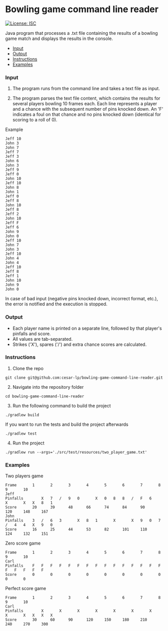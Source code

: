 # Bowling game command line reader
[![License: ISC](https://img.shields.io/badge/License-ISC-blue.svg)](https://opensource.org/licenses/ISC)

Java program that processes a .txt file containing the results of a bowling game match and displays the results in the console.

- [Input](#input)
- [Output](#output)
- [Instructions](#instructions)
- [Examples](#examples)

### Input
1. The program runs from the command line and takes a text file as input.

2. The program parses the text file content, which contains the results for several players bowling 10 frames each. Each line represents a player and a chance with the subsequent number of pins knocked down. An 'F' indicates a foul on that chance and no pins knocked down (identical for scoring to a roll of 0).

Example
```
Jeff 10
John 3
John 7
Jeff 7
Jeff 3
John 6
John 3
Jeff 9
Jeff 0
John 10
Jeff 10
John 8
John 1
Jeff 0
Jeff 8
John 10
Jeff 8
Jeff 2
John 10
Jeff F
Jeff 6
John 9
John 0
Jeff 10
John 7
John 3
Jeff 10
John 4
John 4
Jeff 10
Jeff 8
Jeff 1
John 10
John 9
John 0
```
In case of bad input (negative pins knocked down, incorrect format, etc.), the error is notified and the execution is stopped.
    
### Output 
* Each player name is printed on a separate line, followed by that player's pinfalls and score.
* All values are tab-separated.
* Strikes ('X'), spares ('/') and extra chance scores are calculated.

### Instructions

1. Clone the repo
```shell script
git clone git@github.com:cesar-lp/bowling-game-command-line-reader.git
```

2. Navigate into the repository folder
```shell script
cd bowling-game-command-line-reader
```

3. Run the following command to build the project
```shell script 
./gradlew build 
```

If you want to run the tests and build the project afterwards
```shell script 
./gradlew test
```

4. Run the project
```shell script
./gradlew run --args='./src/test/resources/two_player_game.txt'
```

### Examples

Two players game
```
Frame       1       2       3       4       5       6       7       8       9       10
Jeff
Pinfalls        X   7   /   9   0       X   0   8   8   /   F   6       X       X   X   8   1
Score       20      39      48      66      74      84      90      120     148     167
John
Pinfalls    3   /   6   3       X   8   1       X       X   9   0   7   /   4   4   X   9   0	
Score       16      25      44      53      82      101     110     124     132     151
```

Zero score game
```
Frame       1       2       3       4       5       6       7       8       9       10
Carl
Pinfalls    F   F   F   F   F   F   F   F   F   F   F   F   F   F   F   F   F   F   F   F
Score       0       0       0       0       0       0       0       0       0       0
```

Perfect score game
```
Frame       1       2       3       4       5       6       7       8       9       10
Carl
Pinfalls        X       X       X       X       X       X       X       X       X   X   X   X
Score       30      60      90      120     150     180     210     240     270     300
```
